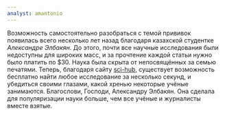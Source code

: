 ```yaml
---
analyst: amantonio
---
```


Возможность самостоятельно разобраться с темой прививок появилась всего несколько лет назад благодаря казахской студентке *Александре Элбакян*. До этого, почти все научные исследования были недоступны для широких масс, и за прочтение каждой статьи нужно было платить по $30. Наука была скрыта от непосвящённых за семью печатями. Теперь, благодаря сайту [sci-hub](https://sci-hub.tw), существует возможность бесплатно найти любое исследование за несколько секунд, и убедиться своими глазами, какой хренью некоторые учёные занимаются.
Благослови, Господи, Александру Элбакян. Она сделала для популяризации науки больше, чем все учёные и журналисты вместе взятые.
